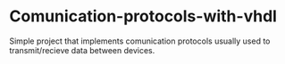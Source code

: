 # Comunication-protocols-with-vhdl  
Simple project that implements comunication protocols usually used to transmit/recieve data
between devices.
